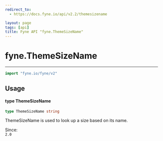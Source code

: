 ```yaml
---
redirect_to:
  - https://docs.fyne.io/api/v2.2/themesizename

layout: page
tags: [api]
title: Fyne API "fyne.ThemeSizeName"
---
```



# fyne.ThemeSizeName
---
```go
import "fyne.io/fyne/v2"
```

## Usage

#### type ThemeSizeName

```go
type ThemeSizeName string
```

ThemeSizeName is used to look up a size based on its name.


<div class="since">Since: <code>
2.0</code></div>
